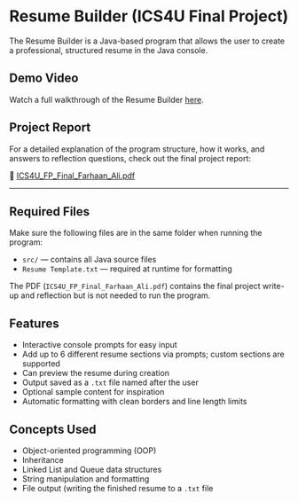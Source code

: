 # Resume Builder (ICS4U Final Project)

The Resume Builder is a Java-based program that allows the user to create a professional, structured resume in the Java console.

## Demo Video

Watch a full walkthrough of the Resume Builder [here](https://youtu.be/l_4ur4XKv8I).

## Project Report

For a detailed explanation of the program structure, how it works, and answers to reflection questions, check out the final project report:

📘 [ICS4U_FP_Final_Farhaan_Ali.pdf](ICS4U_FP_Final_Farhaan_Ali.pdf)

---

## Required Files

Make sure the following files are in the same folder when running the program:

- `src/` — contains all Java source files
- `Resume Template.txt` — required at runtime for formatting

The PDF (`ICS4U_FP_Final_Farhaan_Ali.pdf`) contains the final project write-up and reflection but is not needed to run the program.

## Features

- Interactive console prompts for easy input
- Add up to 6 different resume sections via prompts; custom sections are supported
- Can preview the resume during creation
- Output saved as a `.txt` file named after the user
- Optional sample content for inspiration
- Automatic formatting with clean borders and line length limits

## Concepts Used

- Object-oriented programming (OOP)
- Inheritance
- Linked List and Queue data structures
- String manipulation and formatting
- File output (writing the finished resume to a `.txt` file
